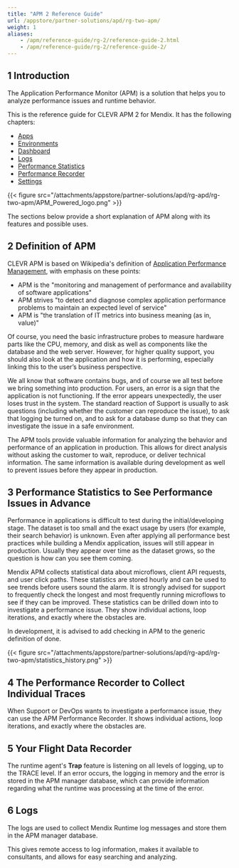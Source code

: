 ```yaml
---
title: "APM 2 Reference Guide"
url: /appstore/partner-solutions/apd/rg-two-apm/
weight: 1
aliases:
    - /apm/reference-guide/rg-2/reference-guide-2.html
    - /apm/reference-guide/rg-2/reference-guide-2/
---
```


## 1 Introduction

The Application Performance Monitor (APM) is a solution that helps you to analyze performance issues and runtime behavior.

This is the reference guide for CLEVR APM 2 for Mendix. It has the following chapters:

* [Apps](/appstore/partner-solutions/apd/rg-two-apps/)
* [Environments](/appstore/partner-solutions/apd/rg-two-environments/)
* [Dashboard](/appstore/partner-solutions/apd/rg-two-dashboard/)
* [Logs](/appstore/partner-solutions/apd/rg-two-logs/)
* [Performance Statistics](/appstore/partner-solutions/apd/rg-two-statistics/)
* [Performance Recorder](/appstore/partner-solutions/apd/rg-two-recorder/)
* [Settings](/appstore/partner-solutions/apd/rg-two-settings/)

{{< figure src="/attachments/appstore/partner-solutions/apd/rg-apd/rg-two-apm/APM_Powered_logo.png" >}}

The sections below provide a short explanation of APM along with its features and possible uses.

## 2 Definition of APM

CLEVR APM is based on Wikipedia's definition of [Application Performance Management](https://en.wikipedia.org/wiki/Application_performance_management), with emphasis on these points:

* APM is the "monitoring and management of performance and availability of software applications"
* APM strives "to detect and diagnose complex application performance problems to maintain an expected level of service"
* APM is "the translation of IT metrics into business meaning (as in, value)"

Of course, you need the basic infrastructure probes to measure hardware parts like the CPU, memory, and disk as well as components like the database and the web server. However, for higher quality support, you should also look at the application and how it is performing, especially linking this to the user’s business perspective.

We all know that software contains bugs, and of course we all test before we bring something into production. For users, an error is a sign that the application is not functioning. If the error appears unexpectedly, the user loses trust in the system. The standard reaction of Support is usually to ask questions (including whether the customer can reproduce the issue), to ask that logging be turned on, and to ask for a database dump so that they can investigate the issue in a safe environment.

The APM tools provide valuable information for analyzing the behavior and performance of an application in production. This allows for direct analysis without asking the customer to wait, reproduce, or deliver technical information. The same information is available during development as well to prevent issues before they appear in production.

## 3 Performance Statistics to See Performance Issues in Advance

Performance in applications is difficult to test during the initial/developing stage. The dataset is too small and the exact usage by users (for example, their search behavior) is unknown. Even after applying all performance best practices while building a Mendix application, issues will still appear in production. Usually they appear over time as the dataset grows, so the question is how can you see them coming.

Mendix APM collects statistical data about microflows, client API requests, and user click paths. These statistics are stored hourly and can be used to see trends before users sound the alarm. It is strongly advised for support to frequently check the longest and most frequently running microflows to see if they can be improved. These statistics can be drilled down into to investigate a performance issue. They show individual actions, loop iterations, and exactly where the obstacles are.

In development, it is advised to add checking in APM to the generic definition of done.

{{< figure src="/attachments/appstore/partner-solutions/apd/rg-apd/rg-two-apm/statistics_history.png" >}}

## 4 The Performance Recorder to Collect Individual Traces

When Support or DevOps wants to investigate a performance issue, they can use the APM Performance Recorder. It shows individual actions, loop iterations, and exactly where the obstacles are.

## 5 Your Flight Data Recorder

The runtime agent's **Trap** feature is listening on all levels of logging, up to the TRACE level. If an error occurs, the logging in memory and the error is stored in the APM manager database, which can provide information regarding what the runtime was processing at the time of the error.

## 6 Logs

The logs are used to collect Mendix Runtime log messages and store them in the APM manager database.

This gives remote access to log information, makes it available to consultants, and allows for easy searching and analyzing.
